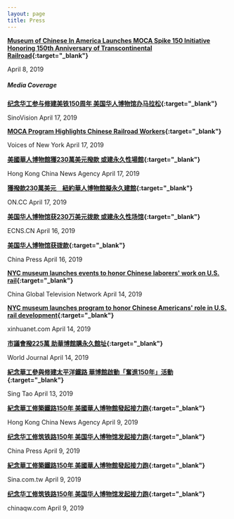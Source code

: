 ```yaml
---
layout: page
title: Press 
---
```


**[Museum of Chinese In America Launches MOCA Spike 150 Initiative Honoring 150th Anniversary of Transcontinental Railroad](http://www.mocanyc.org/files/MOCA%20Spike%20150_Press%20Release.pdf){:target="_blank"}**

April 8, 2019

##### Media Coverage

**[纪念华工参与修建美铁150周年 美国华人博物馆办马拉松](http://video.sinovision.net/?id=49793){:target="_blank"}**

SinoVision April 17, 2019

**[MOCA Program Highlights Chinese Railroad Workers](https://voicesofny.org/2019/04/moca-program-highlights-chinese-railroad-workers/){:target="_blank"}**

Voices of New York April 17, 2019

**[美國華人博物館獲230萬美元撥款 或建永久性場館](http://www.hkcna.hk/content/2019/0417/757753.shtml){:target="_blank"}**

Hong Kong China News Agency April 17, 2019

**[獲撥款230萬美元　紐約華人博物館擬永久建館](https://hk.on.cc/hk/bkn/cnt/amenews/20190417/bkn-20190417000149975-0417_00972_001.html){:target="_blank"}**

ON.CC April 17, 2019

**[美国华人博物馆获230万美元拨款 或建永久性场馆](https://www.chinanews.com/hr/2019/04-16/8810526.shtml){:target="_blank"}**

ECNS.CN April 16, 2019

**[美国华人博物馆获拨款](http://ny.uschinapress.com/spotlight/2019/04-16/164654.html){:target="_blank"}**

China Press April 16, 2019


**[NYC museum launches events to honor Chinese laborers' work on U.S. rail](https://news.cgtn.com/news/3d3d674d3345444d34457a6333566d54/index.html){:target="_blank"}**

China Global Television Network April 14, 2019

**[NYC museum launches program to honor Chinese Americans' role in U.S. rail development](http://www.xinhuanet.com/english/2019-04/14/c_137974781.htm){:target="_blank"}**

xinhuanet.com April 14, 2019

**[市議會撥225萬 助華博館購永久館址](https://www.worldjournal.com/6231125/article-%E5%B8%82%E8%AD%B0%E6%9C%83%E6%92%A5225%E8%90%AC-%E5%8A%A9%E8%8F%AF%E5%8D%9A%E9%A4%A8%E8%B3%BC%E6%B0%B8%E4%B9%85%E9%A4%A8%E5%9D%80/?ref=%E7%B4%90%E7%B4%84_%E6%96%B0%E8%81%9E%E7%B8%BD%E8%A6%BD){:target="_blank"}**

World Journal April 14, 2019

**[紀念華工參與修建太平洋鐵路 華博館啟動「奮進150年」活動](https://www.singtaousa.com/ny/436-%E7%B4%90%E7%B4%84/2294050-%E7%B4%80%E5%BF%B5%E8%8F%AF%E5%B7%A5%E5%8F%83%E8%88%87%E4%BF%AE%E5%BB%BA%E5%A4%AA%E5%B9%B3%E6%B4%8B%E9%90%B5%E8%B7%AF+%E8%8F%AF%E5%8D%9A%E9%A4%A8%E5%95%9F%E5%8B%95%E3%80%8C%E5%A5%AE%E9%80%B2150%E5%B9%B4%E3%80%8D%E6%B4%BB%E5%8B%95/){:target="_blank"}**

Sing Tao April 13, 2019

**[紀念華工修築鐵路150年 美國華人博物館發起接力跑](http://www.hkcna.hk/content/2019/0409/756312.shtml){:target="_blank"}**

Hong Kong China News Agency April 9, 2019

**[纪念华工修筑铁路150年 美国华人博物馆发起接力跑](https://www.chinaqw.com/hqhr/2019/04-09/219754.shtml){:target="_blank"}**

China Press April 9, 2019

**[紀念華工修築鐵路150年 美國華人博物館發起接力跑](https://news.sina.com.tw/article/20190409/30842252.html){:target="_blank"}**

Sina.com.tw April 9, 2019

**[纪念华工修筑铁路150年 美国华人博物馆发起接力跑](https://www.chinaqw.com/hqhr/2019/04-09/219754.shtml){:target="_blank"}**

chinaqw.com April 9, 2019
